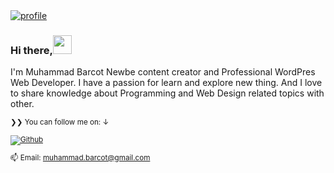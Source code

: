 <a href="https://github.com/devhub7" target="_blank">
<img src="" alt="profile" />
</a>

### Hi there,<img src="https://media.giphy.com/media/hvRJCLFzcasrR4ia7z/giphy.gif" width="30px">

I'm Muhammad Barcot Newbe content creator and Professional WordPres Web Developer. I have a passion for learn and explore new thing. And I love to share knowledge about Programming and Web Design related topics with other. 

</p>

<small>❯❯ You can follow me on: ↓</strong>

[![Github](https://img.shields.io/github/followers/devhub7?style=social&label=Follow)][g]

[y]: https://youtube.com/NotYet
[t]: https://twitter.com/fullstack_de
[g]: https://github.com/devhub7


📫 Email: muhammad.barcot@gmail.com
